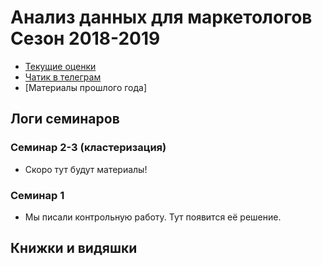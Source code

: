 # Анализ данных для маркетологов Сезон 2018-2019

* [Текущие оценки](https://docs.google.com/spreadsheets/d/1pj3_i_Y4NrEXeones3O9kRg0MK2OETqcV2REaXadVPM/edit#gid=0)
* [Чатик в телеграм](https://t.me/joinchat/B2EhSBCNsbeTKFYbUkMsBA)
* [Материалы прошлого года]

## Логи семинаров


### Семинар 2-3 (кластеризация)

* Скоро тут будут материалы!

### Семинар 1

* Мы писали контрольную работу. Тут появится её решение.




## Книжки и видяшки
